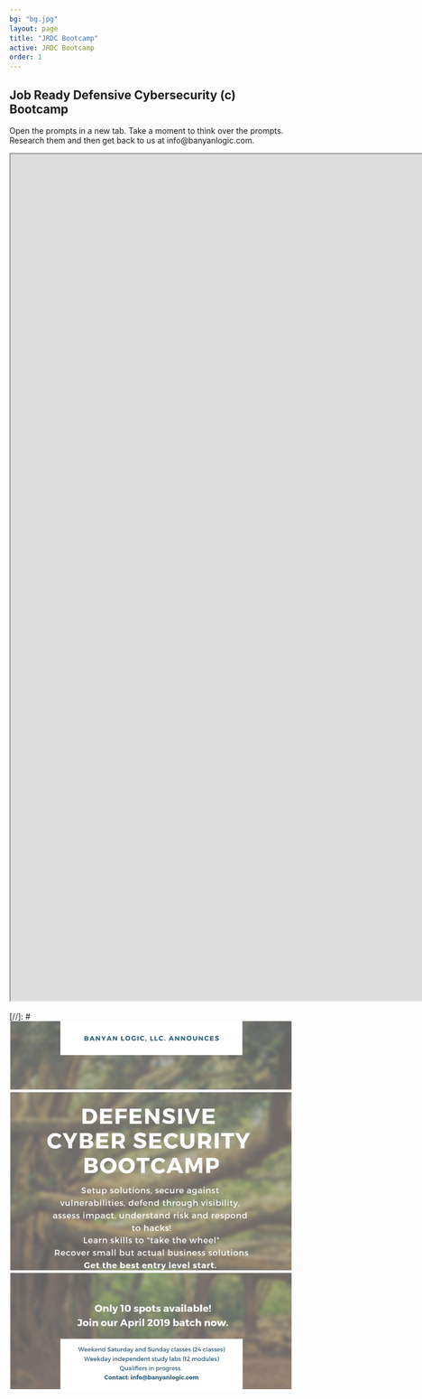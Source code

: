 ```yaml
---
bg: "bg.jpg"
layout: page
title: "JRDC Bootcamp"
active: JRDC Bootcamp
order: 1
---
```

## Job Ready Defensive Cybersecurity (c) Bootcamp
<p>
Open the prompts in a new tab. Take a moment to think over the prompts. Research them and then get back to us at info@banyanlogic.com.
<p>
<iframe width="2000px" height="1500px" src="https://sway.office.com/s/tGY8DyDZB6qsbOH4/embed"></iframe>


[//]: #![Bootcamp flyer](/assets/images/BLFlyer.jpg)  
